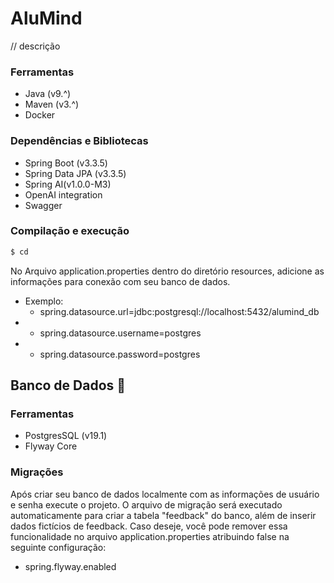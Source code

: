 # AluMind
// descrição
  ### Ferramentas
  - Java (v9.^)
  - Maven (v3.^)
  - Docker
  ### Dependências e Bibliotecas
  -  Spring Boot (v3.3.5)
  -  Spring Data JPA (v3.3.5)
  -  Spring AI(v1.0.0-M3)
  - OpenAI integration
  - Swagger                                  
  ### Compilação e execução
  ```bash
  $ cd 
  ```
No Arquivo application.properties dentro do diretório resources, adicione as informações para conexão com seu banco de dados.
- Exemplo:
    - spring.datasource.url=jdbc:postgresql://localhost:5432/alumind_db
- - spring.datasource.username=postgres
- - spring.datasource.password=postgres

## Banco de Dados :bank:
### Ferramentas
- PostgresSQL (v19.1)
- Flyway Core
### Migrações
Após criar seu banco de dados localmente com as informações de usuário e senha execute o projeto. O arquivo de migração será executado automaticamente para criar a tabela "feedback" do banco, além de inserir dados fictícios de feedback. Caso deseje, você pode remover essa funcionalidade no arquivo application.properties atribuindo false na seguinte configuração:
- spring.flyway.enabled

  



